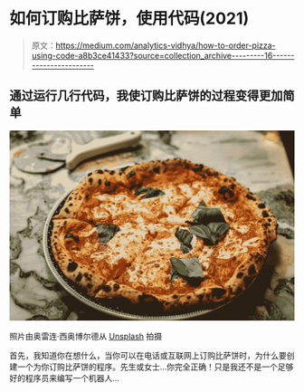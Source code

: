 # 如何订购比萨饼，使用代码(2021)

> 原文：<https://medium.com/analytics-vidhya/how-to-order-pizza-using-code-a8b3ce41433?source=collection_archive---------16----------------------->

## 通过运行几行代码，我使订购比萨饼的过程变得更加简单

![](img/ed3ba1e7a9ff69c8744a07d6bf7eaefb.png)

照片由奥雷连·西奥博尔德从 [Unsplash](https://unsplash.com/photos/x00CzBt4Dfk) 拍摄

首先，我知道你在想什么，当你可以在电话或互联网上订购比萨饼时，为什么要创建一个为你订购比萨饼的程序。先生或女士…你完全正确！只是我还不是一个足够好的程序员来编写一个机器人…